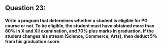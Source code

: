 ## Question 23:
#### **Write a program that determines whether a student is eligible for PG course or not. To be eligible, the student must have obtained more than 80% in X and XII examination, and 70% plus marks in graduation. If the student changes his stream (Science, Commerce, Arts), then deduct 5% from his graduation score.**

